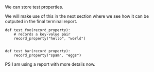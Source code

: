 We can store test properties.

We will make use of this in the next section where we see how it can be outputed in the final terminal report.

```
def test_foo(record_property):
    # records a key-value pair
    record_property("hello", "world")


def test_bar(record_property):
    record_property("spam", "eggs")

```
PS
I am using a report with more details now.